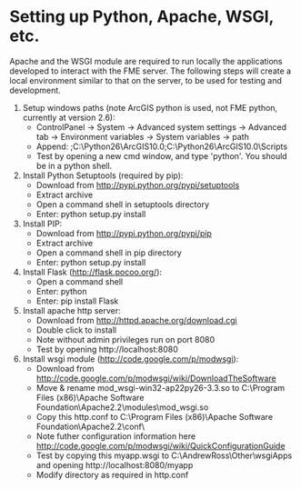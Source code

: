 Setting up Python, Apache, WSGI, etc.
=====================================

Apache and the WSGI module are required to run locally the applications developed to interact with the FME server.  The following steps will create a local environment similar to that on the server, to be used for testing and development.

1. Setup windows paths (note ArcGIS python is used, not FME python, currently at version 2.6):
	- ControlPanel -> System -> Advanced system settings -> Advanced tab -> Environment variables -> System variables -> path
	- Append: ;C:\Python26\ArcGIS10.0;C:\Python26\ArcGIS10.0\Scripts
	- Test by opening a new cmd window, and type 'python'.  You should be in a python shell.
1. Install Python Setuptools (required by pip):
	- Download from http://pypi.python.org/pypi/setuptools
	- Extract archive
	- Open a command shell in setuptools directory
	- Enter: python setup.py install
1. Install PIP:
	- Download from http://pypi.python.org/pypi/pip
	- Extract archive
	- Open a command shell in pip directory
	- Enter: python setup.py install
1. Install Flask (http://flask.pocoo.org/):
	- Open a command shell
	- Enter: python
	- Enter: pip install Flask
1. Install apache http server:	
	- Download from http://httpd.apache.org/download.cgi
	- Double click to install
	- Note without admin privileges run on port 8080
	- Test by opening http://localhost:8080
1. Install wsgi module (http://code.google.com/p/modwsgi):
	- Download from http://code.google.com/p/modwsgi/wiki/DownloadTheSoftware
	- Move & rename mod_wsgi-win32-ap22py26-3.3.so to C:\Program Files (x86)\Apache Software Foundation\Apache2.2\modules\mod_wsgi.so
	- Copy this http.conf to C:\Program Files (x86)\Apache Software Foundation\Apache2.2\conf\
	- Note futher configuration information here http://code.google.com/p/modwsgi/wiki/QuickConfigurationGuide
	- Test by copying this myapp.wsgi to C:\AndrewRoss\Other\wsgiApps and opening http://localhost:8080/myapp
	- Modify directory as required in http.conf
	


	
	